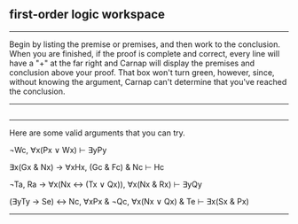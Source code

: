 ## first-order logic workspace

---

Begin by listing the premise or premises, and then work to the conclusion. When you are finished, if the proof is complete and correct, every line will have a "+" at the far right and Carnap will display the premises and conclusion above your proof. That box won't turn green, however, since, without knowing the argument, Carnap can't determine that you've reached the conclusion.

---

~~~{.Playground .ForallxQLPlus options="fonts tabindent resize render" guides="fitch"} 
~~~

---

Here are some valid arguments that you can try.

<p>¬Wc, ∀x(Px ∨ Wx) &vdash; &exist;yPy</p>
<p>&exist;x(Gx & Nx) → ∀xHx, (Gc & Fc) & Nc &vdash; Hc</p>
<p>¬Ta, Ra → ∀x(Nx ↔ (Tx ∨ Qx)), ∀x(Nx & Rx) &vdash; &exist;yQy</p>
<p>(&exist;yTy → Se) ↔ Nc, ∀xPx & ¬Qc, ∀x(Nx ∨ Qx) & Te &vdash; &exist;x(Sx & Px)</p>

---